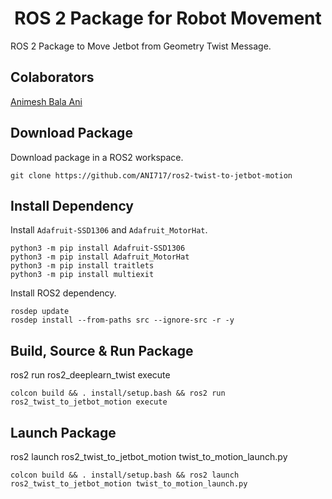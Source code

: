 <p align="center">
  <h1 align="center">ROS 2 Package for Robot Movement</h1>
</p>

ROS 2 Package to Move Jetbot from Geometry Twist Message.

## Colaborators
[Animesh Bala Ani](https://www.linkedin.com/in/ani717/)

## Download Package
Download package in a ROS2 workspace.
```
git clone https://github.com/ANI717/ros2-twist-to-jetbot-motion
```

## Install Dependency
Install `Adafruit-SSD1306` and `Adafruit_MotorHat`.
```
python3 -m pip install Adafruit-SSD1306
python3 -m pip install Adafruit_MotorHat
python3 -m pip install traitlets
python3 -m pip install multiexit
```
Install ROS2 dependency.
```
rosdep update
rosdep install --from-paths src --ignore-src -r -y
```

## Build, Source & Run Package
ros2 run ros2_deeplearn_twist execute
```
colcon build && . install/setup.bash && ros2 run ros2_twist_to_jetbot_motion execute
```

## Launch Package
ros2 launch ros2_twist_to_jetbot_motion twist_to_motion_launch.py
```
colcon build && . install/setup.bash && ros2 launch ros2_twist_to_jetbot_motion twist_to_motion_launch.py
```
